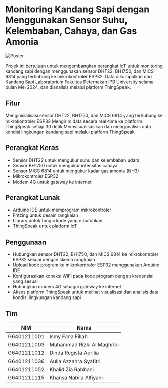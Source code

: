 # Monitoring Kandang Sapi dengan Menggunakan Sensor Suhu, Kelembaban, Cahaya, dan Gas Amonia

![Poster](poster.png)

Projek ini bertujuan untuk mengembangkan perangkat IoT untuk monitoring kandang sapi dengan menggunakan sensor DHT22, BH1750, dan MICS 6814 yang terhubung ke mikrokontroler ESP32. Data dikumpulkan dari Kandang Sapi Laboratorium Fakultas Peternakan IPB University selama bulan Mei 2024, dan dianalisis melalui platform ThingSpeak.

## Fitur

Menginisialisasi sensor DHT22, BH1750, dan MICS 6814 yang terhubung ke mikrokontroler ESP32
Mengirim data secara real-time ke platform ThingSpeak setiap 30 detik
Memvisualisasikan dan menganalisis data kondisi lingkungan kandang sapi melalui platform ThingSpeak

## Perangkat Keras

- Sensor DHT22 untuk mengukur suhu dan kelembaban udara
- Sensor BH1750 untuk mengukur intensitas cahaya
- Sensor MICS 6814 untuk mengukur kadar gas amonia (NH3)
- Mikrokontroler ESP32
- Modem 4G untuk gateway ke internet

## Perangkat Lunak

- Arduino IDE untuk memprogram mikrokontroler
- Fritzing untuk desain rangkaian
- Library untuk fungsi kode yang dibutuhkan
- ThingSpeak untuk platform IoT

## Penggunaan

- Hubungkan sensor DHT22, BH1750, dan MICS 6814 ke mikrokontroler ESP32 sesuai dengan skema rangkaian
- Upload kode program ke mikrokontroler ESP32 menggunakan Arduino IDE
- Konfigurasikan koneksi WiFi pada kode program dengan kredensial yang sesuai
- Hubungkan modem 4G sebagai gateway ke internet
- Akses platform ThingSpeak untuk melihat visualisasi dan analisis data kondisi lingkungan kandang sapi


## Tim

| NIM          | Nama                        |
|--------------|-----------------------------|
| G6401211001  | Ismy Fana Fillah            |
| G6401211003  | Muhammad Rizki Al Maghribi  |
| G6401211012  | Dinda Regista Aprilia       |
| G6401211036  | Aulia Azzahra Syafitri      |
| G6401211052  | Khalid Zia Rabbani          |
| G6401211115  | Khansa Nabila Alfiyani      |